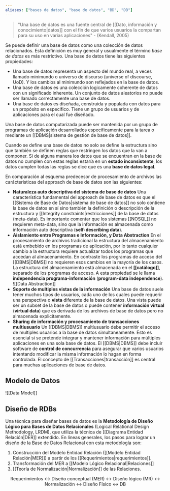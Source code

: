 ```yaml
---
aliases: ["bases de datos", "base de datos", "BD", "DB"]
---
```

> "Una base de datos es una fuente central de [[Dato, información y conocimiento|datos]] con el fin de que varios usuarios la compartan para su uso en varias aplicaciones" - (Kendall, 2005)

Se puede definir una base de datos como una colección de datos relacionados. Esta definición es muy general y usualmente el término *base de datos* es más restrictivo. Una base de datos tiene las siguientes propiedades:
- Una base de datos representa un aspecto del mundo real, a veces llamado minimundo o universo de discurso (universe of discourse, UoD). Y los cambios al minimundo son reflejados en la base de datos.
- Una base de datos es una colección logicamente coherente de datos con un significado inherente. Un conjunto de datos aleatorios no puede ser llamado correctamente una base de datos.
- Una base de datos es diseñada, construida y populada con datos para un propósito en especifico. Tiene un grupo de usuarios y de aplicaciones para el cual fue diseñado.

Una base de datos computarizada puede ser mantenida por un grupo de programas de aplicación desarrollados especificamente para la tarea o mediante un [[DBMS|sistema de gestión de base de datos]].

Cuando se define una base de datos no solo se define la estructura sino que también se definen reglas que restringen los datos que la van a componer. Si de alguna manera los datos que se encuentran en la base de datos no cumplen con estas reglas estaría en un **estado inconsistente**, los datos cumplen todas las reglas se dice que es una **base de datos legal**.

En comparación al esquema predecesor de procesamiento de archivos las carácteristicas del approach de base de datos son las siguientes:
 - **Naturaleza auto descriptiva del sistema de base de datos**
		Una característica fundamental del approach de base de datos es que el [[Sistema de Base de Datos|sistema de base de datos]] no solo contiene la base de datos en sí sino también la definición o descripción de la estructura y [[Integrity constraints|restricciones]] de la base de datos (meta-data). Es importante comentar que los sistemas [[NOSQL]] no requieren meta-data, sino que la información es almacenada como información auto descriptiva (**self-describing data**).
 - **Aislamiento entre Programas e Información, y Data Abstraction**
		En el procesamiento de archivos tradicional la estructura del almacenamiento está embebido en los programas de aplicación, por lo tanto cualquier cambio a la estructura requiere actualizar todos los programas que accedan al almacenamiento. En contraste los programas de acceso del [[DBMS|DBMS]] no requieren esos cambios en la mayoría de los casos. La estructura del almacenamiento está almacenada en el **[[catálogo]]**, separado de los programas de acceso. A esta propiedad se le llama **independencia programa-información** (**program-data independence**).
		![[Data Abstraction]]
 - **Soporte de multiples vistas de la información**
		Una base de datos suele tener muchos tipos de usuarios, cada uno de los cuales puede requerir una perspectiva o **vista** diferente de la base de datos. Una vista puede ser un subset de la base de datos o puede contener **información virtual** (**virtual data**) que es derivada de los archivos de base de datos pero no almacenada explicitamente.
 - **Sharing de información y procesamiento de transacciones multiusuario**
		Un [[DBMS|DBMS]] multiusuario debe permitir el acceso de multiples usuarios a la base de datos simultaneamente. Esto es esencial si se pretende integrar y mantener información para múltiples aplicaciones en una sola base de datos. El [[DBMS|DBMS]] debe incluir software de **control de concurrencia** para asegurar que varios usuarios intentando modificar la misma información lo hagan en forma controlada. El concepto de [[Transacciones|transacción]] es central para muchas aplicaciones de base de datos.

## Modelo de Datos
![[Data Model]]

## Diseño de RDBs
Una técnica para diseñar bases de datos es la **Metodología de Diseño Lógico para Bases de Datos Relacionales** (Logical Relational Design Methodology, LRDM), que utiliza la técnica de [[Diagrama Entidad Relación|DER]] extendido. En líneas generales, los pasos para lograr un diseño de la Base de Datos Relacional con esta metodología son:
1. Construcción del Modelo Entidad Relación ([[Modelo Entidad Relación|MER]]) a partir de los [[Requerimientos|requerimientos]].
2. Transformación del MER a [[Modelo Lógico Relacional|Relaciones]]
3. [[Teoría de Normalización|Normalización]] de las Relaciones.

<div style=text-align:center >
Requerimientos ↔ Diseño conceptual (MER) ↔ Diseño lógico (MR) ↔ Normalización ↔ Diseño Físico ↔ DB
</div>
